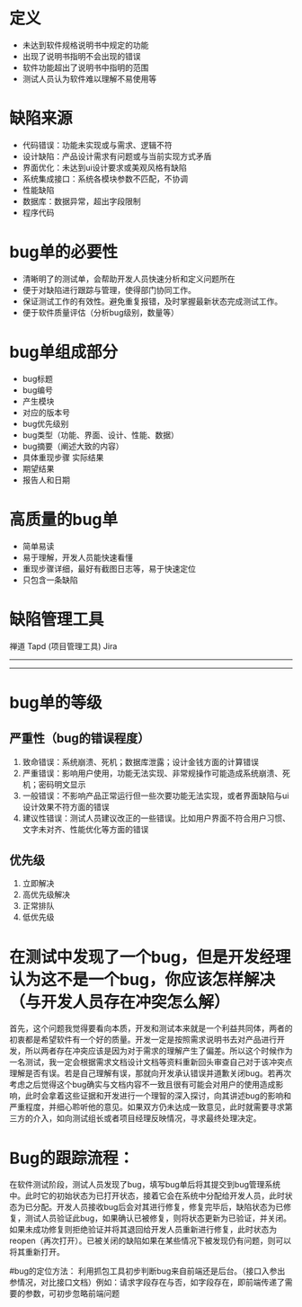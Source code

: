 # 定义
+ 未达到软件规格说明书中规定的功能
+ 出现了说明书指明不会出现的错误
+ 软件功能超出了说明书中指明的范围
+ 测试人员认为软件难以理解不易使用等
# 缺陷来源
+ 代码错误：功能未实现或与需求、逻辑不符
+ 设计缺陷：产品设计需求有问题或与当前实现方式矛盾
+ 界面优化：未达到ui设计要求或美观风格有缺陷
+ 系统集成接口：系统各模块参数不匹配，不协调
+ 性能缺陷
+ 数据库：数据异常，超出字段限制
+ 程序代码
# bug单的必要性
+ 清晰明了的测试单，会帮助开发人员快速分析和定义问题所在
+ 便于对缺陷进行跟踪与管理，使得部门协同工作。
+ 保证测试工作的有效性。避免重复报错，及时掌握最新状态完成测试工作。
+ 便于软件质量评估（分析bug级别，数量等）
# bug单组成部分
+ bug标题
+ bug编号
+ 产生模块
+ 对应的版本号
+ bug优先级别
+ bug类型（功能、界面、设计、性能、数据）
+ bug摘要（阐述大致的内容）
+ 具体重现步骤 实际结果
+ 期望结果
+ 报告人和日期
# 高质量的bug单
+ 简单易读
+ 易于理解，开发人员能快速看懂
+ 重现步骤详细，最好有截图日志等，易于快速定位
+ 只包含一条缺陷

# 缺陷管理工具
禅道 Tapd (项目管理工具) Jira

-----
-----
# bug单的等级
## 严重性（bug的错误程度）
1. 致命错误：系统崩溃、死机；数据库泄露；设计金钱方面的计算错误
2. 严重错误：影响用户使用，功能无法实现、非常规操作可能造成系统崩溃、死机；密码明文显示
3. 一般错误：不影响产品正常运行但一些次要功能无法实现，或者界面缺陷与ui设计效果不符方面的错误
4. 建议性错误：测试人员建议改正的一些错误。比如用户界面不符合用户习惯、文字未对齐、性能优化等方面的错误
## 优先级
1. 立即解决
2. 高优先级解决
3. 正常排队
4. 低优先级

# 在测试中发现了一个bug，但是开发经理认为这不是一个bug，你应该怎样解决（与开发人员存在冲突怎么解）
首先，这个问题我觉得要看向本质，开发和测试本来就是一个利益共同体，两者的初衷都是希望软件有一个好的质量。开发一定是按照需求说明书去对产品进行开发，所以两者存在冲突应该是因为对于需求的理解产生了偏差。所以这个时候作为一名测试，我一定会根据需求文档设计文档等资料重新回头审查自己对于该冲突点理解是否有误。若是自己理解有误，那就向开发承认错误并道歉关闭bug。若再次考虑之后觉得这个bug确实与文档内容不一致且很有可能会对用户的使用造成影响，此时会拿着这些证据和开发进行一个理智的深入探讨，向其讲述bug的影响和严重程度，并细心聆听他的意见。如果双方仍未达成一致意见，此时就需要寻求第三方的介入，如向测试组长或者项目经理反映情况，寻求最终处理决定。



# Bug的跟踪流程：
在软件测试阶段，测试人员发现了bug，填写bug单后将其提交到bug管理系统中。此时它的初始状态为已打开状态，接着它会在系统中分配给开发人员，此时状态为已分配。开发人员接收bug后会对其进行修复，修复完毕后，缺陷状态为已修复，测试人员验证此bug，如果确认已被修复，则将状态更新为已验证，并关闭。如果未成功修复则拒绝验证并将其退回给开发人员重新进行修复，此时状态为reopen（再次打开）。已被关闭的缺陷如果在某些情况下被发现仍有问题，则可以将其重新打开。

#bug的定位方法：
利用抓包工具初步判断bug来自前端还是后台。（接口入参出参情况，对比接口文档）例如：请求字段存在与否，如字段存在，即前端传递了需要的参数，可初步忽略前端问题
